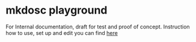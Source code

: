 # mkdosc playground

For Internal documentation, draft for test and proof of concept.
Instruction how to use, set up and edit you can find [here](docs/mkdocs-intro.md)


